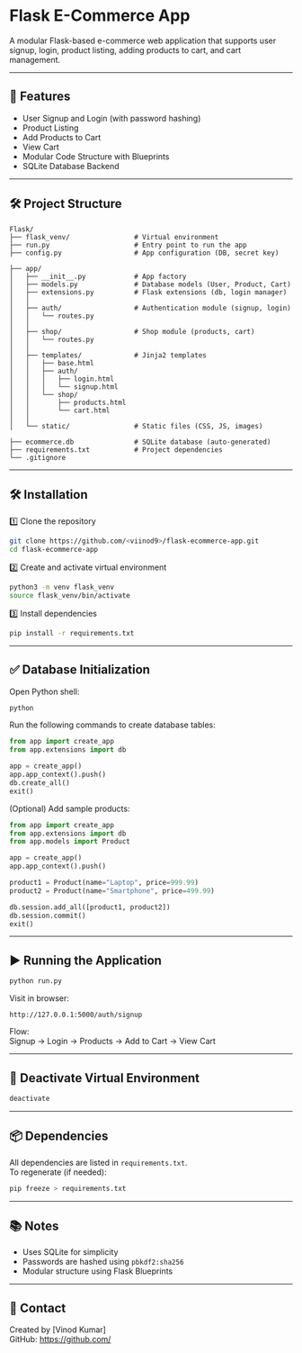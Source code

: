 # Flask E-Commerce App

A modular Flask-based e-commerce web application that supports user signup, login, product listing, adding products to cart, and cart management.

---

## 🚀 Features

- User Signup and Login (with password hashing)
- Product Listing
- Add Products to Cart
- View Cart
- Modular Code Structure with Blueprints
- SQLite Database Backend

---

## 🛠️ Project Structure

```
Flask/
├── flask_venv/                # Virtual environment
├── run.py                     # Entry point to run the app
├── config.py                  # App configuration (DB, secret key)

├── app/
│   ├── __init__.py            # App factory
│   ├── models.py              # Database models (User, Product, Cart)
│   ├── extensions.py          # Flask extensions (db, login manager)
│   │
│   ├── auth/                  # Authentication module (signup, login)
│   │   └── routes.py
│   │
│   ├── shop/                  # Shop module (products, cart)
│   │   └── routes.py
│   │
│   ├── templates/             # Jinja2 templates
│   │   ├── base.html
│   │   ├── auth/
│   │   │   ├── login.html
│   │   │   └── signup.html
│   │   └── shop/
│   │       ├── products.html
│   │       └── cart.html
│   │
│   └── static/                # Static files (CSS, JS, images)

├── ecommerce.db               # SQLite database (auto-generated)
├── requirements.txt           # Project dependencies
└── .gitignore
```

---

## 🛠️ Installation

1️⃣ Clone the repository

```bash
git clone https://github.com/<viinod9>/flask-ecommerce-app.git
cd flask-ecommerce-app
```

2️⃣ Create and activate virtual environment

```bash
python3 -m venv flask_venv
source flask_venv/bin/activate
```

3️⃣ Install dependencies

```bash
pip install -r requirements.txt
```

---

## ✅ Database Initialization

Open Python shell:

```bash
python
```

Run the following commands to create database tables:

```python
from app import create_app
from app.extensions import db

app = create_app()
app.app_context().push()
db.create_all()
exit()
```

(Optional) Add sample products:

```python
from app import create_app
from app.extensions import db
from app.models import Product

app = create_app()
app.app_context().push()

product1 = Product(name="Laptop", price=999.99)
product2 = Product(name="Smartphone", price=499.99)

db.session.add_all([product1, product2])
db.session.commit()
exit()
```

---

## ▶️ Running the Application

```bash
python run.py
```

Visit in browser:

```
http://127.0.0.1:5000/auth/signup
```

Flow:  
Signup → Login → Products → Add to Cart → View Cart

---

## 🔧 Deactivate Virtual Environment

```bash
deactivate
```

---

## 📦 Dependencies

All dependencies are listed in `requirements.txt`.  
To regenerate (if needed):

```bash
pip freeze > requirements.txt
```

---

## 📚 Notes

- Uses SQLite for simplicity  
- Passwords are hashed using `pbkdf2:sha256`  
- Modular structure using Flask Blueprints

---

## 📧 Contact

Created by [Vinod Kumar]  
GitHub: [https://github.com/<viinod9>](https://github.com/<viinod9>)
